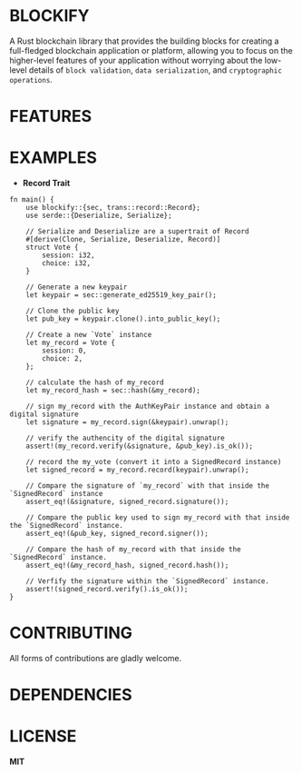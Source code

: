 # BLOCKIFY


A Rust blockchain library that provides the building blocks for creating a full-fledged blockchain application or platform, allowing you to focus on the higher-level features of your application without worrying about the low-level details of `block validation`, `data serialization`, and `cryptographic operations`.


# FEATURES

# EXAMPLES

- **Record Trait** 
```
fn main() {
    use blockify::{sec, trans::record::Record};
    use serde::{Deserialize, Serialize};

    // Serialize and Deserialize are a supertrait of Record
    #[derive(Clone, Serialize, Deserialize, Record)]
    struct Vote {
        session: i32,
        choice: i32,
    }

    // Generate a new keypair
    let keypair = sec::generate_ed25519_key_pair();

    // Clone the public key
    let pub_key = keypair.clone().into_public_key();

    // Create a new `Vote` instance
    let my_record = Vote {
        session: 0,
        choice: 2,
    };

    // calculate the hash of my_record
    let my_record_hash = sec::hash(&my_record);

    // sign my_record with the AuthKeyPair instance and obtain a digital signature
    let signature = my_record.sign(&keypair).unwrap();

    // verify the authencity of the digital signature
    assert!(my_record.verify(&signature, &pub_key).is_ok());

    // record the my_vote (convert it into a SignedRecord instance)
    let signed_record = my_record.record(keypair).unwrap();

    // Compare the signature of `my_record` with that inside the `SignedRecord` instance
    assert_eq!(&signature, signed_record.signature());

    // Compare the public key used to sign my_record with that inside the `SignedRecord` instance.
    assert_eq!(&pub_key, signed_record.signer());

    // Compare the hash of my_record with that inside the `SignedRecord` instance.
    assert_eq!(&my_record_hash, signed_record.hash());

    // Verfify the signature within the `SignedRecord` instance.
    assert!(signed_record.verify().is_ok());
}

```





# CONTRIBUTING

All forms of contributions are gladly welcome.


# DEPENDENCIES


# LICENSE

**MIT**